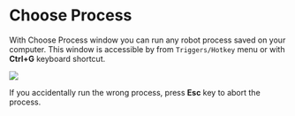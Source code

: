 # Choose Process

With Choose Process window you can run any robot process saved on your computer. This window is accessible by from `Triggers/Hotkey` menu or with **Ctrl+G** keyboard shortcut.

![](https://github.com/G1ANT-Robot/G1ANT.Manual/raw/develop/G1ANT.Manual/-assets/process.jpg)

If you accidentally run the wrong process, press **Esc** key to abort the process.  


